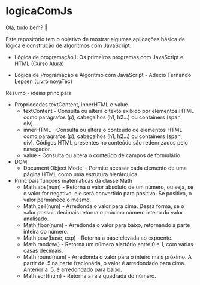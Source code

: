 # logicaComJs
Olá, tudo bem? :wave: 

Este repositório tem o objetivo de mostrar algumas aplicações básica de lógica e construção de algoritmos com JavaScript:

- Lógica de programação I: Os primeiros programas com JavaScript e HTML (Curso Alura)

- Lógica de Programação e Algoritmo com JavaScript - Adécio Fernando Lepsen (Livro novaTec)

Resumo - ideias principais 

* Propriedades textContent, innerHTML e value
  - textContent - Consulta ou altera o texto exibido por elementos HTML como parágrafos (p), cabeçalhos (h1, h2...) ou containers (span, div).
  - innerHTML - Consulta ou altera o conteúdo de elementos HTML como parágrafos (p), cabeçalhos (h1, h2...) ou containers (span, div). Códigos HTML presentes no conteúdo são redenrizados pelo navegador.
  - value - Consulta ou altera o conteúdo de campos de formulário.
* DOM 
  - Document Object Model - Permite acessar cada elemento de uma página HTML como uma estrutura hierárquica.  
* Principais funções matemáticas da classe Math
  - Math.abs(num) - Retorna o valor absoluto de um número, ou seja, se o valor for negativo, ele será convertido para positivo. Se positivo, o valor permanece o mesmo.
  - Math.ceil(num) - Arredonda o valor para cima. Dessa forma, se o valor possuir decimais retorna o próximo número inteiro do valor analisado.
  - Math.floor(num) - Arredonda o valor para baixo, retornando a parte inteira do número.
  - Math.pow(base, exp) - Retorna a base elevada ao expoente.
  - Math.randow() - Retorna um número alertório entre 0 e 1, com várias casas decimais.
  - Math.round(num) - Arredonda o valor para o inteiro mais próximo. A partir de .5 na parte fracionária, o valor é arredondado para cima. Anterior a .5, é arredondado para baixo. 
  - Math.sqrt(num) - Retorna a raiz quadrada do número.